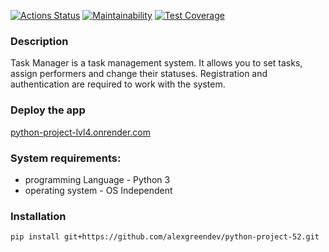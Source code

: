 [![Actions Status](https://github.com/alexgreendev/python-project-52/actions/workflows/hexlet-check.yml/badge.svg)](https://github.com/alexgreendev/python-project-52/actions)  [![Maintainability](https://api.codeclimate.com/v1/badges/a84d25dd9e0e422c4510/maintainability)](https://codeclimate.com/github/alexgreendev/python-project-52/maintainability) [![Test Coverage](https://api.codeclimate.com/v1/badges/a84d25dd9e0e422c4510/test_coverage)](https://codeclimate.com/github/alexgreendev/python-project-52/test_coverage)


### Description
Task Manager is a task management system. It allows you to set tasks, assign performers and change their statuses. 
Registration and authentication are required to work with the system.


### Deploy the app
[python-project-lvl4.onrender.com](https://python-project-lvl4-h3a5.onrender.com)


### System requirements:
* programming Language - Python 3
* operating system - OS Independent


### Installation 
`pip install git+https://github.com/alexgreendev/python-project-52.git`